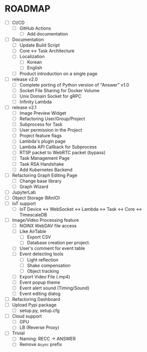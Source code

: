 # ROADMAP

- [ ] CI/CD
  - [ ] GitHub Actions
    - [ ] Add documentation
- [ ] Documentation
  - [ ] Update Build Script
  - [ ] Core <-> Task Architecture
  - [ ] Localization
    - [ ] Korean
    - [ ] English
  - [ ] Product introduction on a single page
- [ ] release v2.0
  - [ ] Complete porting of Python version of "Answer" v1.0
  - [ ] Socket File Sharing for Docker Volume
  - [ ] Unix Domain Socket for gRPC
  - [ ] Infinity Lambda
- [ ] release v2.1
  - [ ] Image Preview Widget
  - [ ] Refactoring User/Group/Project
  - [ ] Subprocess for Task
  - [ ] User permission in the Project
  - [ ] Project feature flags
  - [ ] Lambda's plugin page
  - [ ] Lambda API Callback for Subprocess
  - [ ] RTSP packet to WebRTC packet (bypass)
  - [ ] Task Management Page
  - [ ] Task RSA Handshake
  - [ ] Add Kubernetes Backend
- [ ] Refactoring Graph Editing Page
  - [ ] Change base library
  - [ ] Graph Wizard
- [ ] JupyterLab
- [ ] Object Storage (MinIO)
- [ ] IoT support
  - [ ] IoT Device <-> WebSocket <-> Lambda <-> Task <-> Core <-> TimescaleDB
- [ ] Image/Video Processing feature
  - [ ] NGINX WebDAV file access
  - [ ] Like AirTable
    - [ ] Export CSV
    - [ ] Database creation per project.
  - [ ] User's comment for event table
  - [ ] Event detecting tools
    - [ ] Light reflection
    - [ ] Shake compensation
    - [ ] Object tracking
  - [ ] Export Video File (.mp4)
  - [ ] Event popup theme
  - [ ] Event alert sound (Timing/Sound)
  - [ ] Event editing dialog
- [ ] Refactoring Dashboard
- [ ] Upload Pypi package
  - [ ] setup.py, setup.cfg
- [ ] Cloud support
  - [ ] GPU
  - [ ] LB (Reverse Proxy)
- [ ] Trivial
  - [ ] Naming: RECC -> ANSWER
  - [ ] Remove `Async` prefix
